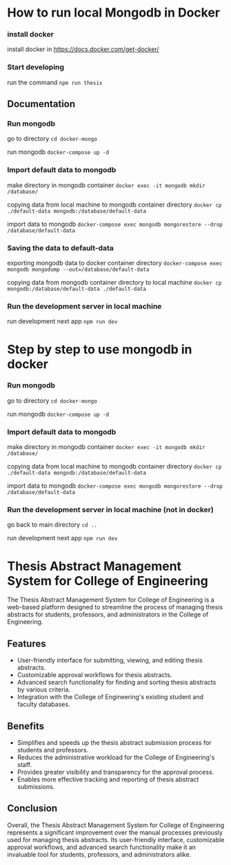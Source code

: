 # How to run local Mongodb in Docker
### install docker
install docker in https://docs.docker.com/get-docker/ 

### Start developing
run the command `npm run thesis`

## Documentation
### Run mongodb
go to directory `cd docker-mongo`

run mongodb `docker-compose up -d`

### Import default data to mongodb
make directory in mongodb container `docker exec -it mongodb mkdir /database/`

copying data from local machine to mongodb container directory `docker cp ./default-data mongodb:/database/default-data`

import data to mongodb `docker-compose exec mongodb mongorestore --drop /database/default-data`

### Saving the data to default-data
exporting mongodb data to docker container directory `docker-compose exec mongodb mongodump --out=/database/default-data`

copying data from mongodb container directory to local machine `docker cp mongodb:/database/default-data ./default-data`

### Run the development server in local machine
run development next app `npm run dev`

# Step by step to use mongodb in docker

### Run mongodb
go to directory `cd docker-mongo`

run mongodb `docker-compose up -d`

### Import default data to mongodb
make directory in mongodb container `docker exec -it mongodb mkdir /database/`

copying data from local machine to mongodb container directory `docker cp ./default-data mongodb:/database/default-data`

import data to mongodb `docker-compose exec mongodb mongorestore --drop /database/default-data`

### Run the development server in local machine (not in docker)

go back to main directory `cd ..`

run development next app `npm run dev`

# Thesis Abstract Management System for College of Engineering
The Thesis Abstract Management System for College of Engineering is a web-based platform designed to streamline the process of managing thesis abstracts for students, professors, and administrators in the College of Engineering.

## Features
- User-friendly interface for submitting, viewing, and editing thesis abstracts.
- Customizable approval workflows for thesis abstracts.
- Advanced search functionality for finding and sorting thesis abstracts by various criteria.
- Integration with the College of Engineering's existing student and faculty databases.
## Benefits
- Simplifies and speeds up the thesis abstract submission process for students and professors.
- Reduces the administrative workload for the College of Engineering's staff.
- Provides greater visibility and transparency for the approval process.
- Enables more effective tracking and reporting of thesis abstract submissions.
## Conclusion
Overall, the Thesis Abstract Management System for College of Engineering represents a significant improvement over the manual processes previously used for managing thesis abstracts. Its user-friendly interface, customizable approval workflows, and advanced search functionality make it an invaluable tool for students, professors, and administrators alike.
